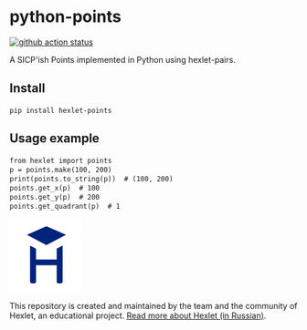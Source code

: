 # python-points

[![github action status](https://github.com/hexlet-components/python-points/workflows/Python%20CI/badge.svg)](https://github.com/hexlet-components/python-points/actions)

A SICP'ish Points implemented in Python using hexlet-pairs.

## Install

```shell
pip install hexlet-points
```

## Usage example

<!-- This code will be doctested. Do not touch the markup! -->

    from hexlet import points
    p = points.make(100, 200)
    print(points.to_string(p))  # (100, 200)
    points.get_x(p)  # 100
    points.get_y(p)  # 200
    points.get_quadrant(p)  # 1

[![Hexlet Ltd. logo](https://raw.githubusercontent.com/Hexlet/assets/master/images/hexlet_logo128.png)](https://ru.hexlet.io/pages/about)

This repository is created and maintained by the team and the community of Hexlet, an educational project. [Read more about Hexlet (in Russian)](https://ru.hexlet.io/pages/about?utm_source=github&utm_medium=link&utm_campaign=python-points).
